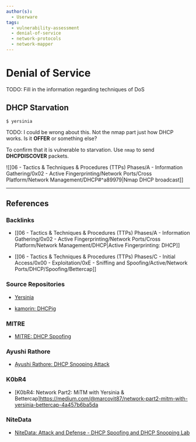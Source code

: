 ```yaml
---
author(s):
  - Userware
tags:
  - vulnerability-assessment
  - denial-of-service
  - network-protocols
  - network-mapper
---
```

# Denial of Service

TODO: Fill in the information regarding techniques of DoS

## DHCP Starvation

```
$ yersinia
```

TODO: I could be wrong about this. Not the nmap part just how DHCP works. Is it **OFFER** or something else?

To confirm that it is vulnerable to starvation. Use `nmap` to send **DHCPDISCOVER** packets.

![[06 - Tactics & Techniques & Procedures (TTPs) Phases/A - Information Gathering/0x02 - Active Fingerprinting/Network Ports/Cross Platform/Network Management/DHCP#^a89979|Nmap DHCP broadcast]]

---
## References

### Backlinks

- [[06 - Tactics & Techniques & Procedures (TTPs) Phases/A - Information Gathering/0x02 - Active Fingerprinting/Network Ports/Cross Platform/Network Management/DHCP|Active Fingerprinting: DHCP]]

- [[06 - Tactics & Techniques & Procedures (TTPs) Phases/C - Initial Access/0x00 - Exploitation/0xE - Sniffing and Spoofing/Active/Network Ports/DHCP/Spoofing/Bettercap]]

### Source Repositories

- [Yersinia](https://github.com/tomac/yersinia)

- [kamorin: DHCPig](https://github.com/kamorin/DHCPig)

### MITRE

- [MITRE: DHCP Spoofing](https://attack.mitre.org/techniques/T1557/003/)

### Ayushi Rathore

- [Ayushi Rathore: DHCP Snooping Attack](https://medium.com/@ayushir/dhcp-snooping-attack-ca728e4dd84)

### K0bR4

- [K0bR4: Network Part2: MiTM with Yersinia & Bettercap]https://medium.com/@marcovit87/network-part2-mitm-with-yersinia-bettercap-4a457b6ba5da

### NiteData

- [NiteData: Attack and Defense - DHCP Spoofing and DHCP Snooping Lab](https://nitedata.com/attack-and-defense-dhcp-spoofing-and-dhcp-snooping-lab/)